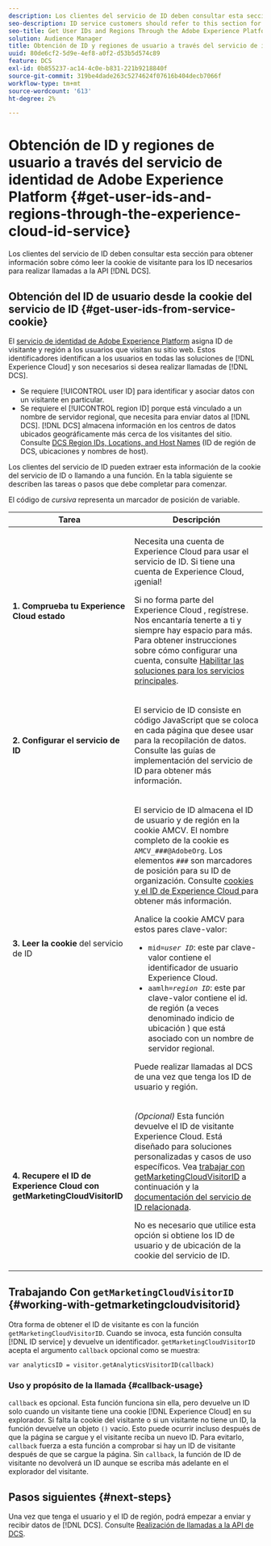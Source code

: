 ```yaml
---
description: Los clientes del servicio de ID deben consultar esta sección para obtener información sobre cómo leer la cookie de visitante para los ID necesarios para realizar llamadas a la API de DCS.
seo-description: ID service customers should refer to this section for information on how to read the visitor cookie for the IDs required to make DCS API calls.
seo-title: Get User IDs and Regions Through the Adobe Experience Platform Identity Service
solution: Audience Manager
title: Obtención de ID y regiones de usuario a través del servicio de identidad de Adobe Experience Platform
uuid: 80de6cf2-5d9e-4ef8-a0f2-d53b5d574c89
feature: DCS
exl-id: 0b855237-ac14-4c0e-b831-221b9218840f
source-git-commit: 319be4dade263c5274624f07616b404decb7066f
workflow-type: tm+mt
source-wordcount: '613'
ht-degree: 2%

---
```


# Obtención de ID y regiones de usuario a través del servicio de identidad de Adobe Experience Platform {#get-user-ids-and-regions-through-the-experience-cloud-id-service}

Los clientes del servicio de ID deben consultar esta sección para obtener información sobre cómo leer la cookie de visitante para los ID necesarios para realizar llamadas a la API [!DNL DCS].

## Obtención del ID de usuario desde la cookie del servicio de ID {#get-user-ids-from-service-cookie}

El [servicio de identidad de Adobe Experience Platform](https://experienceleague.adobe.com/docs/id-service/using/home.html) asigna ID de visitante y región a los usuarios que visitan su sitio web. Estos identificadores identifican a los usuarios en todas las soluciones de [!DNL Experience Cloud] y son necesarios si desea realizar llamadas de [!DNL DCS].

* Se requiere [!UICONTROL user ID] para identificar y asociar datos con un visitante en particular.
* Se requiere el [!UICONTROL region ID] porque está vinculado a un nombre de servidor regional, que necesita para enviar datos al [!DNL DCS]. [!DNL DCS] almacena información en los centros de datos ubicados geográficamente más cerca de los visitantes del sitio. Consulte [DCS Region IDs, Locations, and Host Names](../../../api/dcs-intro/dcs-api-reference/dcs-regions.md) (ID de región de DCS, ubicaciones y nombres de host).

Los clientes del servicio de ID pueden extraer esta información de la cookie del servicio de ID o llamando a una función. En la tabla siguiente se describen las tareas o pasos que debe completar para comenzar.

El código de *cursiva* representa un marcador de posición de variable.

<table id="table_660EBE1C24DD4FBE9DCE5191836C9135"> 
 <thead> 
  <tr> 
   <th colname="col1" class="entry"> Tarea </th> 
   <th colname="col2" class="entry"> Descripción </th> 
  </tr> 
 </thead>
 <tbody> 
  <tr> 
   <td colname="col1"> <p> <b>1. Comprueba tu <span class="keyword"> Experience Cloud</span> estado</b> </p> </td> 
   <td colname="col2"> <p>Necesita una cuenta de Experience Cloud <span class="keyword"></span> para usar el servicio de ID. Si tiene una cuenta de <span class="keyword"> Experience Cloud</span>, ¡genial! </p> <p> Si no forma parte del Experience Cloud <span class="keyword"></span>, regístrese. Nos encantaría tenerte a ti y siempre hay espacio para más. Para obtener instrucciones sobre cómo configurar una cuenta, consulte <a href="https://experienceleague.adobe.com/docs/core-services/interface/about-core-services/core-services.html" format="https" scope="external"> Habilitar las soluciones para los servicios principales</a>. </p> </td> 
  </tr> 
  <tr> 
   <td colname="col1"> <p> <b>2. Configurar el servicio de ID <span class="keyword"></span></b> </p> </td> 
   <td colname="col2"> <p>El servicio de ID <span class="keyword"></span> consiste en código JavaScript que se coloca en cada página que desee usar para la recopilación de datos. Consulte las guías de implementación del servicio de ID <a href="https://experienceleague.adobe.com/docs/id-service/using/implementation/implementation-guides.html" format="https" scope="external"></a> para obtener más información. </p> </td> 
  </tr> 
  <tr> 
   <td colname="col1"> <p> <b>3. Leer la cookie </b> del servicio de ID <span class="keyword"></span> </p> </td> 
   <td colname="col2"> <p>El servicio de ID <span class="keyword"></span> almacena el ID de usuario y de región en la cookie AMCV. El nombre completo de la cookie es <code>AMCV_<i>###</i>@AdobeOrg</code>. Los elementos <code><i>###</i></code> son marcadores de posición para su ID de organización. Consulte <a href="https://experienceleague.adobe.com/docs/id-service/using/intro/cookies.html" format="https" scope="external"> cookies y el ID de Experience Cloud </a> para obtener más información. </p> <p>Analice la cookie AMCV para estos pares clave-valor: </p> <p> 
     <ul id="ul_502ECFCDDD084D448B5EDC4E5C0909C1"> 
      <li id="li_662FFA36AC854E699D50A183B161D654"> <code>mid=<i>user ID</i></code>: este par clave-valor contiene el identificador de usuario <span class="keyword"> Experience Cloud</span>. </li> 
      <li id="li_65422233187B4217B50DC52DBD58F404"> <code>aamlh=<i>region ID</i></code>: este par clave-valor contiene el id. de región (a veces denominado <span class="term"> indicio de ubicación </span>) que está asociado con un nombre de servidor regional. </li> 
     </ul> </p> <p>Puede realizar llamadas al DCS</span> de <span class="wintitle"> una vez que tenga los ID de usuario y región. </p> </td> 
  </tr> 
  <tr> 
   <td colname="col1"> <p> <b>4. Recupere el ID de Experience Cloud <span class="keyword"> </span> con getMarketingCloudVisitorID</b> </p> </td> 
   <td colname="col2"> <p><i>(Opcional)</i> Esta función devuelve el ID de visitante <span class="keyword"> Experience Cloud</span>. Está diseñado para soluciones personalizadas y casos de uso específicos. Vea <a href="../../../api/dcs-intro/dcs-s2s/dcs-mcid-ids.md#working-with-getmarketingcloudvisitorid"> trabajar con getMarketingCloudVisitorID</a> a continuación y la <a href="https://experienceleague.adobe.com/docs/id-service/using/id-service-api/methods/getmcvid.html" format="https" scope="external"> documentación del servicio de ID relacionada</a>. </p> <p>No es necesario que utilice esta opción si obtiene los ID de usuario y de ubicación de la cookie del servicio de ID. </p> </td> 
  </tr> 
 </tbody> 
</table>

## Trabajando Con `getMarketingCloudVisitorID` {#working-with-getmarketingcloudvisitorid}

Otra forma de obtener el ID de visitante es con la función `getMarketingCloudVisitorID`. Cuando se invoca, esta función consulta [!DNL ID service] y devuelve un identificador. `getMarketingCloudVisitorID` acepta el argumento `callback` opcional como se muestra:

`var analyticsID = visitor.getAnalyticsVisitorID(callback)`

### Uso y propósito de la llamada {#callback-usage}

`callback` es opcional. Esta función funciona sin ella, pero devuelve un ID solo cuando un visitante tiene una cookie [!DNL Experience Cloud] en su explorador. Si falta la cookie del visitante o si un visitante no tiene un ID, la función devuelve un objeto `()` vacío. Esto puede ocurrir incluso después de que la página se cargue y el visitante reciba un nuevo ID. Para evitarlo, `callback` fuerza a esta función a comprobar si hay un ID de visitante después de que se cargue la página. Sin `callback`, la función de ID de visitante no devolverá un ID aunque se escriba más adelante en el explorador del visitante.

## Pasos siguientes {#next-steps}

Una vez que tenga el usuario y el ID de región, podrá empezar a enviar y recibir datos de [!DNL DCS]. Consulte [Realización de llamadas a la API de DCS](../../../api/dcs-intro/dcs-s2s/dcs-s2s-calls.md).
